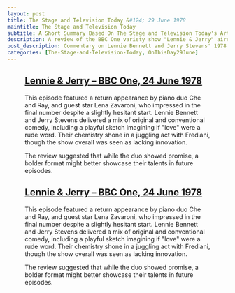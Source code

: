 ```yaml
---
layout: post
title: The Stage and Television Today &#124; 29 June 1978
maintitle: The Stage and Television Today
subtitle: A Short Summary Based On The Stage and Television Today's Article Related To Lennie & Jerry in which Lena Zavaroni was a guest
description: A review of the BBC One variety show "Lennie & Jerry" aired on 24 June 1978, featuring a return performance by Che and Ray and a standout appearance from Lena Zavaroni.
post_description: Commentary on Lennie Bennett and Jerry Stevens' 1978 BBC One show, noting its mix of originality and convention, with a memorable guest performance by Lena Zavaroni.
categories: [The-Stage-and-Television-Today, OnThisDay29June]
---
```


<figure class="fig3">
<div class="CardLayout">
<div class="CardItem"><h2 id="infobox1" class="infobox"><a href="#infobox1">Lennie & Jerry – BBC One, 24 June 1978</a></h2>
<div class="CardItem split">
<p>This episode featured a return appearance by piano duo Che and Ray, and guest star Lena Zavaroni, who impressed in the final number despite a slightly hesitant start. Lennie Bennett and Jerry Stevens delivered a mix of original and conventional comedy, including a playful sketch imagining if "love" were a rude word. Their chemistry shone in a juggling act with Frediani, though the show overall was seen as lacking innovation.</p>
<p>The review suggested that while the duo showed promise, a bolder format might better showcase their talents in future episodes.</p>
</div>
</div>
</div></figure>

<figure class="fig3">
<div class="CardLayout">
<div class="CardItem"><h2 id="infobox1" class="infobox"><a href="#infobox1">Lennie & Jerry – BBC One, 24 June 1978</a></h2>
<div class="CardItem split">
<p>This episode featured a return appearance by piano duo Che and Ray, and guest star Lena Zavaroni, who impressed in the final number despite a slightly hesitant start. Lennie Bennett and Jerry Stevens delivered a mix of original and conventional comedy, including a playful sketch imagining if "love" were a rude word. Their chemistry shone in a juggling act with Frediani, though the show overall was seen as lacking innovation.</p>
<p>The review suggested that while the duo showed promise, a bolder format might better showcase their talents in future episodes.</p>
</div>
</div>
</div></figure>

